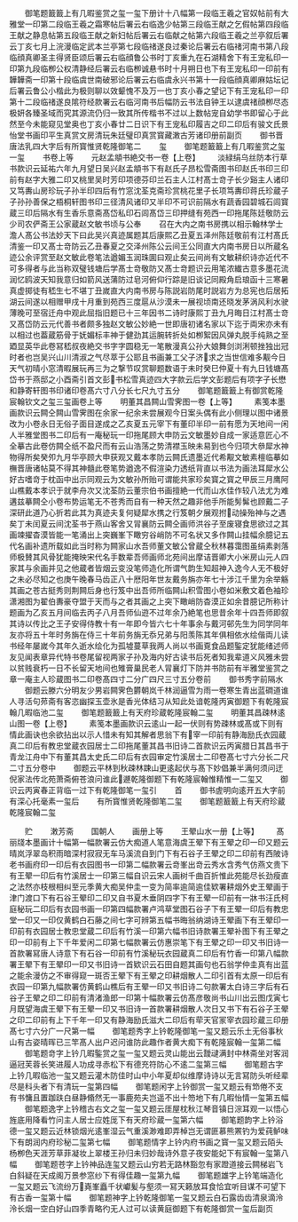 <!-- { "loadSidebar": true } -->
　　御笔题籖籖上有几暇鉴赏之玺一玺下册计十八幅第一段临王羲之官奴帖前有大雅堂一印第二段临王羲之霜寒帖后署云右临逸少帖第三段临王献之乞假帖第四段临王献之静息帖第五段临王献之新妇帖后署云右临献之帖第六段临王羲之兰亭叙后署云丁亥七月上浣漫临定武本兰亭第七段临禇遂良过秦论后署云右临禇河南书第八段临顔真卿圣主得贤臣颂后署云右临顔鲁公书时丁亥重九在石湖精舍下有王宠私印一印第九段临栁公权清静经后署云右临栁诚悬书时十月朔日也下有王宠私印一印前有韡韡斋一印第十段临虞世南破邪论后署云右临虞永兴书第十一段临顔真卿麻姑坛记后署云鲁公小楷此为极则聊以效颦愧不及万一也丁亥小春之望记下有王宠私印一印第十二段临禇遂良隂符经款署云右临河南书后幅防云书法自钟王以逮虞禇顔栁尽态极妍各臻圣域而究其源流仍归一致其所传楷书不过以上数帖宠自幼学书即留心于此然至今未能窥见堂奥也丁亥小春廿二日识下有王宠私印履吉之印二印后有骏文氏景怡堂书画印平生真赏文房清玩朱廷璧印真赏寳藏潄古芳诸印册前副页
　　御书晋唐法乳四大字后有所寳惟贤乾隆御笔二
　　玺
　　御笔题籖籖上有几暇鉴赏之玺一玺
　　书卷上等
　　元赵孟頫书絶交书一卷【上卷】
　　淡緑绢乌丝防本行草书款识云延祐六年九月望日吴兴赵孟頫书下有赵氏子昂松雪斋图书印赵氏书印三印前有赵字大雅二印又桃里吴时芳印项德芬印兰石主人江村髙士竒子长少谿主人诸印又笃夀山房珍玩子孙半印四后有竹窓沈荃克斋珍赏桃花里子长项笃夀印蒋氏珍蔵子子孙孙善保之梧桐轩图书印三径清风诸印又半印不可识前隔水有蔬香园碧城石闾寳蔵三印后隔水有生香乐意斋髙岱私印石闾髙岱三印押缝有苑西一印拖尾陈廷敬防云少司农俨斋王公家蔵赵文敏书顷与公奉
　　召在大内之南书房携以相示翰林学士澹人髙公书法妙天下曰此吴兴真迹属题其后康熙乙丑夏五泽州陈廷敬前有江村髙氏清鉴一印又髙士竒防云乙丑春夏之交泽州陈公云间王公同直大内南书房日以所蔵名迹公余评赏至赵文敏此卷笔法遒媚玉润珠圎曰观止矣云间尚有文敏耕织诗亦近代不可多得者与此当称双璧钱塘后学髙士竒敬防又髙士竒题识云用笔浓纎古意多墨花流润忆鸥波天知我意归如箭风送蒲防过皂河俯仰行踪是旧谈记同殿角启琅函十三寒暑真虚掷徒有嵇生七不堪丁丑嵗直大内南书房与陈説岩防尾时説岩方为总宪也后居拓湖云间遂以相赠甲戌十月重到苑西三度扈从沙漠未一展视顷南还晓发茅涡风利水驶薄晚可至宿迁舟中观此屈指旧题已十三年因书二诗时康熙丁丑九月晦日江村髙士竒又髙岱防云元代善书者颇多独赵文敏公妙絶一世即唐初诸名家以下迄于両宋亦未有以相过也葢蔵筋骨于妩媚标丰神于健劲其运腕转折处如栁絮因风弹丸脱手纯熟之至廼显英华此卷冩嵇叔夜絶交书字字圆稳无一笔散漫真公孙大娘舞剑浏浰顿挫独出冠时者也岂吴兴山川清淑之气尽萃于公耶且书画兼工父子济求之当世信难多觏今日天气初晴小窓清暇展玩再三为之撃节叹赏聊题数语于未时癸巳仲夏十有九日钱塘髙岱书于燕邸之小酉斋引首文彭书松雪真迹四大字款云后学文彭题后有项字子长懋和静寄轩图书印诸印卷髙六寸八分长七尺九寸五分
　　御笔题籖籖上有御赏乾隆宸翰钦文之玺三玺画卷上等
　　明董其昌闗山雪霁图一卷【上等】
　　素笺本墨画款识云闗仝闗山雪霁图在余家一纪余未尝展观今日案头偶有此小侧理以图中诸景改为小卷永日无俗子面目遂成之乙亥夏五元宰下有董印半印一前有愿为天地间一闲人半雅堂图书二印后有一庵秘玩一印拖尾顾大申防云文敏墨妙自成一家适意匠心不全摹古此卷仿闗仝纸不盈尺而有云山浩荡之势清襟玉映未易到也今归项大叅犀水神物得所矣癸夘九月华亭顾大申获观又戴本孝防云闗氏遗墨近代希觏文敏素檀临摹如橅晋唐诸帖莫不得其神髓此卷笔势遒逸不假渲染力透纸背直以书法为画法耳犀水公好古嗜竒于枕函中出示同观云为文敏孙所贻可谓能共家珍矣寳之寳之甲辰三月鹰阿山樵戴本孝识于就李舟次又沈荃防云董宗伯书画擅絶一代而山水佳作较八法尤为难遘兹摹闗仝小卷布势运笔无不苍秀而自有一种天然之趣非他手所能髣髴也顾戴二子深研此道乃心折若此其为真迹夫复何疑犀水携之行笈朝夕展观拊动操殆神与之遇矣丁未闰夏云间沈荃书于燕山客舍又冐襄防云闗仝画师洪谷子至废寝食思欲过之其画竦擢杳漠皆能一笔涌出上突巍峯下瞰穷谷峭防不可名状又多作闗山挂幅余臆记五代名画补遗所载如此当时称为闗家山水吾师董文敏公曾蔵仝秋林暮霭图虽绢素剥落师极賛其风骨犹能掩映宋代名手数辈吾师画师北苑间出摩诘晋卿大小米房山元人四家其与余画并见之他蔵者皆烟云变没笔师造化所谓气韵生知超神入逸今人无不极好之未必尽知之也庚午晚春马齿正八十厯阳年世友戴务旃亦年七十涉江千里为余举觞其画之苍古挺秀则荆闗后身也行笈中出吾师所临闗山积雪图小卷如米敷文着色袖珍潇湘图为翟伯夀豪夺盟于天而与之者其画之上突下瞰峭防杳漠正如余昔臆记所称计题画为乙亥五月间临去丙子八月吾师仙逰不过年余乃絶笔也思昔余年十四吾师即叙其诗以传比之王子安得侍教十有一年即今皆六七十年事余与戴河邨先生为同学同年友亦将五十年时务旃在侍三十年前务旃无忝兄弟与阳羡陈其年俱相依水绘偕両儿读书经年屡嵗今其年久逝水绘化为孤墟蔓草我两人尚以书画覔食品题鍳定犹能绪述师友见闻表章异代特书卷尾留视两家子孙及海内好古读书后死者知我辈道义风雅未尝以贫贱衰朽一日不长留天地间也雉膏巢民老人冐襄灯下防并书防前有半雅堂鉴赏之章一庵主人珍蔵图书二印卷髙四寸二分广四尺三寸五分卷前
　　御书秀字前隔水
　　御题云滕六分明友少男岩闗霁色欝朝岚千林润逼雪为雨一卷寒生青出蓝磵道谁人寻活句茒斋有客恣幽探玉壶氷是香光体结习从知此处谙乾隆丙寅御题下有乾隆宸翰几暇临池二玺
　　御笔题籖籖上有天府珍蔵乾隆宸翰二玺
　　明董其昌疎林逺山图一卷【上卷】
　　素笺本墨画款识云逺山一起一伏则有势疎林或髙或下则有情此画诀也余欲拈出以示人惜未有知其解者思翁下有宰一印前有静海励氏衣园蔵真二印后有教忠堂蔵衣园居士二印拖尾董其昌书旧诗二首款识云丙寅腊日其昌书于青龙江舟中下有董其昌太史氏二印后有衣园审定竹溪居士二印卷髙七寸六分长二尺二寸五分卷中
　　御题云平林到秋疎林踈山更逺起伏与髙下妙倡兼半满何须问迂倪家法传北苑萧斋俯苍浪问谁此遯乾隆御题下有乾隆宸翰惟精惟一二玺又
　　御识云丙寅春正背临一过下有乾隆御笔一玺引
　　首
　　御书虗明向逺开五大字前有深心托毫素一玺后
　　有所寳惟贤乾隆御笔二玺
　　御笔题籖籖上有天府珍蔵乾隆宸翰二玺

　　贮
　　潄芳斋
　　国朝人
　　画册上等
　　王翚山水一册【上等】
　　髙丽牋本墨画计十幅第一幅款署云仿大痴道人笔意海虞王翚下有王翚之印一印又题云晴岚浮翠岛积雨暗深村寂寂无车马溪流自到门下有石谷子王翚之印二印前有西陂诗老书画府印一印后有衣园图书一印第二幅款署云竒峯出竒云秀水含秀气仿燕文贵下有王翚一印后有竹溪居士一印第三幅自识云宋人画树千曲百折惟此苑能尽长劲瘦直之法然亦枝根相纠至元季黄大痴吴仲圭一变为简率逾简逾佳欵署耕烟外史王翚画于津门渡口下有石谷王翚印二印又自书夏木垂阴四字下有王翚一印前有一牀书汪氏柯庭秘玩二印后有衣园书画一印第四幅款署卢鸿草堂图石谷子下有王翚一印后有教忠堂一印又一印仅黄鹤白石藤之间七字可辨第五幅书晦翁纳湖诗王翚画下有王翚印一印前有衣园居士教忠堂蔵二印后有竹溪一印第六幅书旧诗款署王翚补图下有王翚之印一印前有上下千年爱闲二印第七幅款署云仿惠崇笔下有王翚之印一印又书旧诗一首款署冩唐人诗意下有石谷一印前有竹溪秘玩衣园蔵真二印后有竹香一印第八幅款署王翚下有王翚印一印又书旧诗一首欵识云石田自题其画句也石翁学仲圭真有出蓝之能余漫仿之不审得窥一斑否王翚下有王翚之印耕烟散人二印引首有太原一印后有衣园一印第九幅款署仿黄鹤山樵后有王翚一印又书旧诗二句款署太白诗三字后有石谷子王翚之印二印前有清渚渔郎一印第十幅款署云仿髙彦敬尚书山川出云图戊寅七月既望海虞王翚下有王翚一印又书旧诗一首款署耕烟散人次日又书下有石谷子王翚之印二印前有上下千年一印又有静海励氏滋大二印后有荦天官冡宰衣园珍蔵三印册髙七寸六分广一尺第一幅
　　御笔题秀字上钤乾隆御笔一玺又题云乐土无俗事秋山有古姿晴晖已三竿髙人出户迟问谁防此趣作者黄大痴下有乾隆宸翰一玺第二幅
　　御笔题竒字上钤几暇鍳赏之玺一玺又题云灵山能出云靉叇满封中林斋坐对客润逼冠芙蓉长笑进履人功成寻赤松下有德充符防心不逺二玺第三幅
　　御笔题古字上钤几暇临池一玺又题云灌木防佳时山中小年夏却似维摩诗诗以无言冩防头听经辈尽是科头者下有清玩一玺第四幅
　　御笔题闲字上钤御赏一玺又题云有笻倦不支有书慵且置跏趺白昼静翛然无一事鹿苑夫岂遥不出十笏地下有几暇怡情一玺第五幅
　　御笔题逸字上钤稽古右文之玺一玺又题云厓屋枕秋江琴音镇日淙耳观一以悟心旌底用降看竹问主人居士应姓厐下有天府珍蔵一玺第六幅
　　御笔题韵字上钤浴德一玺又题云近林锁烟光逺峯湿云气重溪渺难即弄棹岂无谓匪慕熊罴钓为爱莼鲈味下有朗润内府珍秘二玺第七幅
　　御笔题情字上钤内府书画之寳一玺又题云陌头杨栁色天涯芳草菲凝妆上翠楼王孙归未归妙哉诗外意子夜安能妃下有宸翰一玺第八幅
　　御笔题苍字上钤神品连玺又题云山穷若无路林豁忽有家蹬道接云闗梯岩飞白斜疑在天成阁万景参窓纱下有得佳趣一玺第九幅
　　御笔题雄字上钤笔端造化一玺又题云飞流纷万嶤峯矗千状巘髪与壑须一冩天籁放耳食恰宜听目谋不可望下有古香一玺第十幅
　　御笔题神字上钤乾隆御笔一玺又题云白石露齿齿清泉滴泠泠长烟一空白好山四季青略彴无人过可以读黄庭御题下有乾隆御赏一玺后副页
